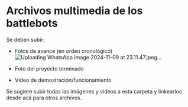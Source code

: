 # Archivos multimedia de los battlebots

Se deben subir:
- Fotos de avance (en orden cronológico)
![Uploading WhatsApp Image 2024-11-09 at 23.11.47.jpeg…]()

- Foto del proyecto terminado
- Vídeo de demostración/funcionamiento

Se sugiere subir todas las imágenes y vídeos a esta carpeta y linkearlos desde acá para otros archivos. 

